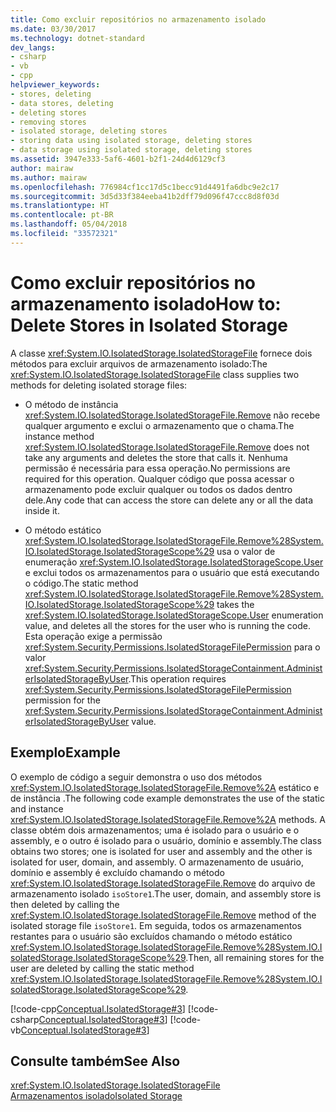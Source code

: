 ```yaml
---
title: Como excluir repositórios no armazenamento isolado
ms.date: 03/30/2017
ms.technology: dotnet-standard
dev_langs:
- csharp
- vb
- cpp
helpviewer_keywords:
- stores, deleting
- data stores, deleting
- deleting stores
- removing stores
- isolated storage, deleting stores
- storing data using isolated storage, deleting stores
- data storage using isolated storage, deleting stores
ms.assetid: 3947e333-5af6-4601-b2f1-24d4d6129cf3
author: mairaw
ms.author: mairaw
ms.openlocfilehash: 776984cf1cc17d5c1becc91d4491fa6dbc9e2c17
ms.sourcegitcommit: 3d5d33f384eeba41b2dff79d096f47ccc8d8f03d
ms.translationtype: HT
ms.contentlocale: pt-BR
ms.lasthandoff: 05/04/2018
ms.locfileid: "33572321"
---
```

# <a name="how-to-delete-stores-in-isolated-storage"></a><span data-ttu-id="f7071-102">Como excluir repositórios no armazenamento isolado</span><span class="sxs-lookup"><span data-stu-id="f7071-102">How to: Delete Stores in Isolated Storage</span></span>
<span data-ttu-id="f7071-103">A classe <xref:System.IO.IsolatedStorage.IsolatedStorageFile> fornece dois métodos para excluir arquivos de armazenamento isolado:</span><span class="sxs-lookup"><span data-stu-id="f7071-103">The <xref:System.IO.IsolatedStorage.IsolatedStorageFile> class supplies two methods for deleting isolated storage files:</span></span>  
  
-   <span data-ttu-id="f7071-104">O método de instância <xref:System.IO.IsolatedStorage.IsolatedStorageFile.Remove> não recebe qualquer argumento e exclui o armazenamento que o chama.</span><span class="sxs-lookup"><span data-stu-id="f7071-104">The instance method <xref:System.IO.IsolatedStorage.IsolatedStorageFile.Remove> does not take any arguments and deletes the store that calls it.</span></span> <span data-ttu-id="f7071-105">Nenhuma permissão é necessária para essa operação.</span><span class="sxs-lookup"><span data-stu-id="f7071-105">No permissions are required for this operation.</span></span> <span data-ttu-id="f7071-106">Qualquer código que possa acessar o armazenamento pode excluir qualquer ou todos os dados dentro dele.</span><span class="sxs-lookup"><span data-stu-id="f7071-106">Any code that can access the store can delete any or all the data inside it.</span></span>  
  
-   <span data-ttu-id="f7071-107">O método estático <xref:System.IO.IsolatedStorage.IsolatedStorageFile.Remove%28System.IO.IsolatedStorage.IsolatedStorageScope%29> usa o valor de enumeração <xref:System.IO.IsolatedStorage.IsolatedStorageScope.User> e exclui todos os armazenamentos para o usuário que está executando o código.</span><span class="sxs-lookup"><span data-stu-id="f7071-107">The static method <xref:System.IO.IsolatedStorage.IsolatedStorageFile.Remove%28System.IO.IsolatedStorage.IsolatedStorageScope%29> takes the <xref:System.IO.IsolatedStorage.IsolatedStorageScope.User> enumeration value, and deletes all the stores for the user who is running the code.</span></span> <span data-ttu-id="f7071-108">Esta operação exige a permissão <xref:System.Security.Permissions.IsolatedStorageFilePermission> para o valor <xref:System.Security.Permissions.IsolatedStorageContainment.AdministerIsolatedStorageByUser>.</span><span class="sxs-lookup"><span data-stu-id="f7071-108">This operation requires <xref:System.Security.Permissions.IsolatedStorageFilePermission> permission for the <xref:System.Security.Permissions.IsolatedStorageContainment.AdministerIsolatedStorageByUser> value.</span></span>  
  
## <a name="example"></a><span data-ttu-id="f7071-109">Exemplo</span><span class="sxs-lookup"><span data-stu-id="f7071-109">Example</span></span>  
 <span data-ttu-id="f7071-110">O exemplo de código a seguir demonstra o uso dos métodos <xref:System.IO.IsolatedStorage.IsolatedStorageFile.Remove%2A> estático e de instância .</span><span class="sxs-lookup"><span data-stu-id="f7071-110">The following code example demonstrates the use of the static and instance <xref:System.IO.IsolatedStorage.IsolatedStorageFile.Remove%2A> methods.</span></span> <span data-ttu-id="f7071-111">A classe obtém dois armazenamentos; uma é isolado para o usuário e o assembly, e o outro é isolado para o usuário, domínio e assembly.</span><span class="sxs-lookup"><span data-stu-id="f7071-111">The class obtains two stores; one is isolated for user and assembly and the other is isolated for user, domain, and assembly.</span></span> <span data-ttu-id="f7071-112">O armazenamento de usuário, domínio e assembly é excluído chamando o método <xref:System.IO.IsolatedStorage.IsolatedStorageFile.Remove> do arquivo de armazenamento isolado `isoStore1`.</span><span class="sxs-lookup"><span data-stu-id="f7071-112">The user, domain, and assembly store is then deleted by calling the <xref:System.IO.IsolatedStorage.IsolatedStorageFile.Remove> method of the isolated storage file  `isoStore1`.</span></span> <span data-ttu-id="f7071-113">Em seguida, todos os armazenamentos restantes para o usuário são excluídos chamando o método estático <xref:System.IO.IsolatedStorage.IsolatedStorageFile.Remove%28System.IO.IsolatedStorage.IsolatedStorageScope%29>.</span><span class="sxs-lookup"><span data-stu-id="f7071-113">Then, all remaining stores for the user are deleted by calling the static method <xref:System.IO.IsolatedStorage.IsolatedStorageFile.Remove%28System.IO.IsolatedStorage.IsolatedStorageScope%29>.</span></span>  
  
 [!code-cpp[Conceptual.IsolatedStorage#3](../../../samples/snippets/cpp/VS_Snippets_CLR/conceptual.isolatedstorage/cpp/source3.cpp#3)]
 [!code-csharp[Conceptual.IsolatedStorage#3](../../../samples/snippets/csharp/VS_Snippets_CLR/conceptual.isolatedstorage/cs/source3.cs#3)]
 [!code-vb[Conceptual.IsolatedStorage#3](../../../samples/snippets/visualbasic/VS_Snippets_CLR/conceptual.isolatedstorage/vb/source3.vb#3)]  
  
## <a name="see-also"></a><span data-ttu-id="f7071-114">Consulte também</span><span class="sxs-lookup"><span data-stu-id="f7071-114">See Also</span></span>  
 <xref:System.IO.IsolatedStorage.IsolatedStorageFile>  
 [<span data-ttu-id="f7071-115">Armazenamentos isolado</span><span class="sxs-lookup"><span data-stu-id="f7071-115">Isolated Storage</span></span>](../../../docs/standard/io/isolated-storage.md)
